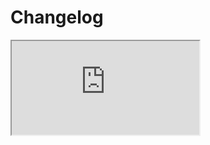 # Changelog  <a href="https://www.eblasoft.com.tr/espocrm-extension-page/espocrm-chat" target="_blank" id="ext-version" data-id = "63495a03a58d3019b"></a>

<iframe class="changelog" src="https://crm.eblasoft.com.tr/?entryPoint=changeLog&exId=63495a03a58d3019b" allowfullscreen></iframe>